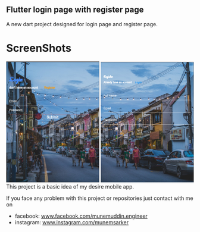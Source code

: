 ## Flutter login page with register page

A new dart project designed for login page and register page.

# ScreenShots
<img src="images/login.png" width="250">
<img src="images/register.png" width="250">
This project is a basic idea of my desire mobile app.


If you face any problem with this project or repositories just contact with me on
- facebook: www.facebook.com/munemuddin.engineer
- instagram: www.instagram.com/munemsarker
